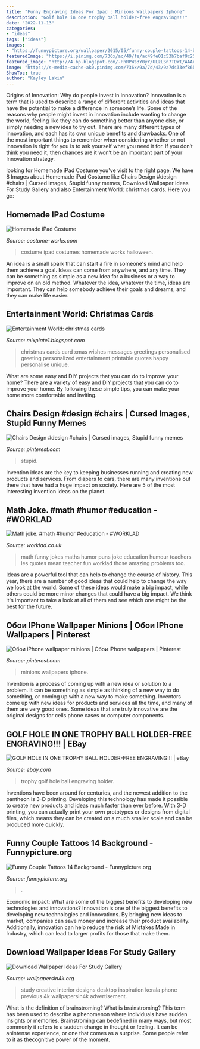 ```yaml
---
title: "Funny Engraving Ideas For Ipad : Minions Wallpapers Iphone"
description: "Golf hole in one trophy ball holder-free engraving!!!"
date: "2022-11-13"
categories:
- "ideas"
tags: ["ideas"]
images:
- "https://funnypicture.org/wallpaper/2015/05/funny-couple-tattoos-14-background.jpg"
featuredImage: "https://i.pinimg.com/736x/ac/49/fe/ac49fe01c53b7baf9c25e06fcff878a5--sits-religion.jpg"
featured_image: "http://4.bp.blogspot.com/-PnRPWs3Y0yY/ULzLSn7TDWI/AAAAAAAACE4/3wf862NDilk/s1600/10-personalised-family-christmas-xmas-cards-no11-1731-p.jpg"
image: "https://s-media-cache-ak0.pinimg.com/736x/9a/7d/43/9a7d433ef86bc1ec1fd263b54ffbcd18.jpg"
ShowToc: true
author: "Kayley Lakin"
---
```



Origins of Innovation: Why do people invest in innovation?
Innovation is a term that is used to describe a range of different activities and ideas that have the potential to make a difference in someone’s life. Some of the reasons why people might invest in innovation include wanting to change the world, feeling like they can do something better than anyone else, or simply needing a new idea to try out. There are many different types of innovation, and each has its own unique benefits and drawbacks. One of the most important things to remember when considering whether or not innovation is right for you is to ask yourself what you need it for. If you don’t think you need it, then chances are it won’t be an important part of your Innovation strategy.

	

		
looking for Homemade iPad Costume you've visit to the right page. We have 8 Images about Homemade iPad Costume like Chairs Design #design #chairs | Cursed images, Stupid funny memes, Download Wallpaper Ideas For Study Gallery and also Entertainment World: christmas cards. Here you go:
		
    
## Homemade IPad Costume

<img loading=lazy src="https://photos.costume-works.com/full/ipad6.jpg" onerror="this.onerror=null;this.src='https://tse1.mm.bing.net/th?id=OIP.jHb1eR0bK_KG7cEs0Ka5iwHaK9&amp;pid=15.1';" alt="Homemade iPad Costume">

_Source: costume-works.com_

>costume ipad costumes homemade works halloween. 

	

An idea is a small spark that can start a fire in someone's mind and help them achieve a goal. Ideas can come from anywhere, and any time. They can be something as simple as a new idea for a business or a way to improve on an old method. Whatever the idea, whatever the time, ideas are important. They can help somebody achieve their goals and dreams, and they can make life easier.

    
## Entertainment World: Christmas Cards

<img loading=lazy src="http://4.bp.blogspot.com/-PnRPWs3Y0yY/ULzLSn7TDWI/AAAAAAAACE4/3wf862NDilk/s1600/10-personalised-family-christmas-xmas-cards-no11-1731-p.jpg" onerror="this.onerror=null;this.src='https://tse1.mm.bing.net/th?id=OIP.Ozla_s5s9i4GdYOa_MVXagHaE8&amp;pid=15.1';" alt="Entertainment World: christmas cards">

_Source: mixplate1.blogspot.com_

>christmas cards card xmas wishes messages greetings personalised greeting personalized entertainment printable quotes happy personalise unique. 

	

What are some easy and DIY projects that you can do to improve your home?
There are a variety of easy and DIY projects that you can do to improve your home. By following these simple tips, you can make your home more comfortable and inviting.

    
## Chairs Design #design #chairs | Cursed Images, Stupid Funny Memes

<img loading=lazy src="https://i.pinimg.com/736x/ac/49/fe/ac49fe01c53b7baf9c25e06fcff878a5--sits-religion.jpg" onerror="this.onerror=null;this.src='https://tse2.mm.bing.net/th?id=OIP.w-TUEGuwQcfA8F_H5tN22QHaKK&amp;pid=15.1';" alt="Chairs Design #design #chairs | Cursed images, Stupid funny memes">

_Source: pinterest.com_

>stupid. 

	

Invention ideas are the key to keeping businesses running and creating new products and services. From diapers to cars, there are many inventions out there that have had a huge impact on society. Here are 5 of the most interesting invention ideas on the planet.

    
## Math Joke. #math #humor #education - #WORKLAD

<img loading=lazy src="https://worklad.co.uk/wp-content/uploads/2015/01/5551390915412863031.jpg" onerror="this.onerror=null;this.src='https://tse1.mm.bing.net/th?id=OIP.8QOlyVkwVQlTQaACkz_tpAHaHa&amp;pid=15.1';" alt="Math joke. #math #humor #education - #WORKLAD">

_Source: worklad.co.uk_

>math funny jokes maths humor puns joke education humour teachers les quotes mean teacher fun worklad those amazing problems too. 

	

Ideas are a powerful tool that can help to change the course of history. This year, there are a number of good ideas that could help to change the way we look at the world. Some of these ideas would make a big impact, while others could be more minor changes that could have a big impact. We think it's important to take a look at all of them and see which one might be the best for the future.

    
## Обои IPhone Wallpaper Minions | Обои IPhone Wallpapers | Pinterest

<img loading=lazy src="https://s-media-cache-ak0.pinimg.com/736x/9a/7d/43/9a7d433ef86bc1ec1fd263b54ffbcd18.jpg" onerror="this.onerror=null;this.src='https://tse4.mm.bing.net/th?id=OIP.Yf0yecAv43tfdG8NwXVR2wHaNT&amp;pid=15.1';" alt="Обои iPhone wallpaper minions | Обои iPhone wallpapers | Pinterest">

_Source: pinterest.com_

>minions wallpapers iphone. 

	

Invention is a process of coming up with a new idea or solution to a problem. It can be something as simple as thinking of a new way to do something, or coming up with a new way to make something. Inventors come up with new ideas for products and services all the time, and many of them are very good ones. Some ideas that are truly innovative are the original designs for cells phone cases or computer components.

    
## GOLF HOLE IN ONE TROPHY BALL HOLDER-FREE ENGRAVING!!! | EBay

<img loading=lazy src="https://i.ebayimg.com/images/i/131292159115-0-1/s-l1000.jpg" onerror="this.onerror=null;this.src='https://tse4.mm.bing.net/th?id=OIP.TOLspsSqJ0mIAlOhYHf2DQHaJ4&amp;pid=15.1';" alt="GOLF HOLE IN ONE TROPHY BALL HOLDER-FREE ENGRAVING!!! | eBay">

_Source: ebay.com_

>trophy golf hole ball engraving holder. 

	

Inventions have been around for centuries, and the newest addition to the pantheon is 3-D printing. Developing this technology has made it possible to create new products and ideas much faster than ever before. With 3-D printing, you can actually print your own prototypes or designs from digital files, which means they can be created on a much smaller scale and can be produced more quickly.

    
## Funny Couple Tattoos 14 Background - Funnypicture.org

<img loading=lazy src="https://funnypicture.org/wallpaper/2015/05/funny-couple-tattoos-14-background.jpg" onerror="this.onerror=null;this.src='https://tse1.mm.bing.net/th?id=OIP.BjQ2W6FJAyyKsfWTR4c5dAHaF7&amp;pid=15.1';" alt="Funny Couple Tattoos 14 Background - Funnypicture.org">

_Source: funnypicture.org_

>. 

	

Economic impact: What are some of the biggest benefits to developing new technologies and innovations?
Innovation is one of the biggest benefits to developing new technologies and innovations. By bringing new ideas to market, companies can save money and increase their product availability. Additionally, innovation can help reduce the risk of Mistakes Made in Industry, which can lead to larger profits for those that make them.

    
## Download Wallpaper Ideas For Study Gallery

<img loading=lazy src="http://www.wallpapersin4k.org/wp-content/uploads/2017/04/Wallpaper-Ideas-For-Study-19.jpg" onerror="this.onerror=null;this.src='https://tse2.mm.bing.net/th?id=OIP.sn87fXgEe2PA-kzyuee6QwHaFO&amp;pid=15.1';" alt="Download Wallpaper Ideas For Study Gallery">

_Source: wallpapersin4k.org_

>study creative interior designs desktop inspiration kerala phone previous 4k wallpapersin4k advertisement. 

	

What is the definition of brainstroming?
What is brainstroming? This term has been used to describe a phenomenon where individuals have sudden insights or memories. Brainstroming can bedefined in many ways, but most commonly it refers to a sudden change in thought or feeling. It can be anintense experience, or one that comes as a surprise. Some people refer to it as thecognitive power of the moment.

